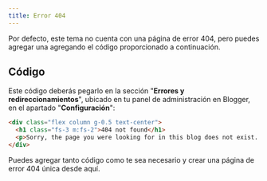 ```yaml
---
title: Error 404
---
```


Por defecto, este tema no cuenta con una página de error 404, pero puedes agregar una agregando el código proporcionado a continuación.


## Código

Este código deberás pegarlo en la sección "**Errores y redireccionamientos**", ubicado en tu panel de administración en Blogger, en el apartado "**Configuración**":

```html
<div class="flex column g-0.5 text-center">
  <h1 class="fs-3 m:fs-2">404 not found</h1>
  <p>Sorry, the page you were looking for in this blog does not exist. :(</p>
</div>
```

Puedes agregar tanto código como te sea necesario y crear una página de error 404 única desde aquí.
